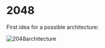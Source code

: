 # 2048

First idea for a possible architecture:

![2048architecture](//www.plantuml.com/plantuml/png/jP7FIiD04CRlynHpJDM2Y0UX7WgAfLWG1Bs8XsKpsGviTqjsKj6QTtUJ5JE8Ls_v_eJln-moYMcbsta0OV645-UNLm1WlKa9LsP7c-ZOuX4GvnpavUmL6oPVfsoSVXjteu57HxB0VSi78uGfYtue7IBNkA56gjcFV6ItrVffhyHjV0kwIoDZTdg0l4XjOopXMiFzmV8ly-KiDp6aw6dzKCwYKLp-MWp_JgNgLpmRuu9bkc2tbNAUENN6ymTfSqLoJ--5ODe-cUjbK2lNdpcQ4bXIgFCJVm40)
